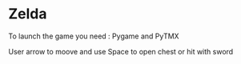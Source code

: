 # Zelda
To launch the game you need : Pygame and PyTMX

User arrow to moove and use Space to open chest or hit with sword